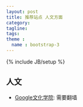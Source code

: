 ```yaml
---
layout: post
title: 推荐站点 人文方面
category:
tagline:
tags:
theme :
  name : bootstrap-3
---
```

{% include JB/setup %}

## 人文

+ [Google文化学院](https://www.google.com/culturalinstitute/project/art-project): 需要翻墙
